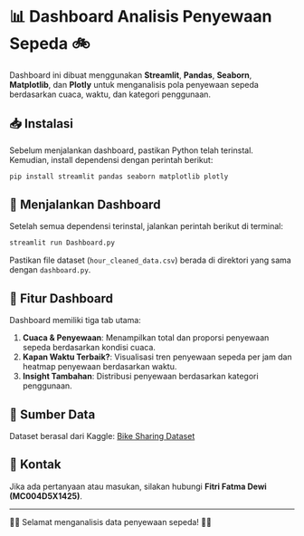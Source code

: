 # 📊 Dashboard Analisis Penyewaan Sepeda 🚲

Dashboard ini dibuat menggunakan **Streamlit**, **Pandas**, **Seaborn**, **Matplotlib**, dan **Plotly** untuk menganalisis pola penyewaan sepeda berdasarkan cuaca, waktu, dan kategori penggunaan.

## 📥 Instalasi
Sebelum menjalankan dashboard, pastikan Python telah terinstal. Kemudian, install dependensi dengan perintah berikut:

```bash
pip install streamlit pandas seaborn matplotlib plotly
```

## 🚀 Menjalankan Dashboard
Setelah semua dependensi terinstal, jalankan perintah berikut di terminal:

```bash
streamlit run Dashboard.py
```

Pastikan file dataset (`hour_cleaned_data.csv`) berada di direktori yang sama dengan `dashboard.py`.

## 📌 Fitur Dashboard
Dashboard memiliki tiga tab utama:
1. **Cuaca & Penyewaan**: Menampilkan total dan proporsi penyewaan sepeda berdasarkan kondisi cuaca.
2. **Kapan Waktu Terbaik?**: Visualisasi tren penyewaan sepeda per jam dan heatmap penyewaan berdasarkan waktu.
3. **Insight Tambahan**: Distribusi penyewaan berdasarkan kategori penggunaan.

## 📎 Sumber Data
Dataset berasal dari Kaggle: [Bike Sharing Dataset](https://www.kaggle.com/datasets/lakshmi25npathi/bike-sharing-dataset)

## 📧 Kontak
Jika ada pertanyaan atau masukan, silakan hubungi **Fitri Fatma Dewi (MC004D5X1425)**. 

---
🚴‍♂️ Selamat menganalisis data penyewaan sepeda! 🚴‍♀️
